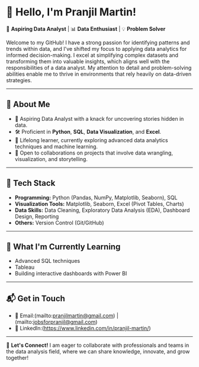 # 👋 Hello, I'm Pranjil Martin!

🎯 **Aspiring Data Analyst** | 📊 **Data Enthusiast** | 💡 **Problem Solver**

Welcome to my GitHub! I have a strong passion for identifying patterns and trends within data, and I've shifted my focus to applying data analytics for informed decision-making. I excel at simplifying complex datasets and transforming them into valuable insights, which aligns well with the responsibilities of a data analyst. My attention to detail and problem-solving abilities enable me to thrive in environments that rely heavily on data-driven strategies.

---

## 💼 **About Me**

- 🌟 Aspiring Data Analyst with a knack for uncovering stories hidden in data.
- 🛠️ Proficient in **Python**, **SQL**, **Data Visualization**, and **Excel**.
- 📖 Lifelong learner, currently exploring advanced data analytics techniques and machine learning.
- 🤝 Open to collaborations on projects that involve data wrangling, visualization, and storytelling.

---

## 🧰 **Tech Stack**

- **Programming:** Python (Pandas, NumPy, Matplotlib, Seaborn), SQL
- **Visualization Tools:** Matplotlib, Seaborn, Excel (Pivot Tables, Charts)
- **Data Skills:** Data Cleaning, Exploratory Data Analysis (EDA), Dashboard Design, Reporting
- **Others:** Version Control (Git/GitHub)

---

## 🌱 **What I'm Currently Learning**

- Advanced SQL techniques
- Tableau
- Building interactive dashboards with Power BI

---

## 📬 **Get in Touch**

- 📧 Email:(mailto:pranjilmartin@gmail.com) | (mailto:jobsforpranjil@gmail.com)
- 💼 LinkedIn:(https://www.linkedin.com/in/pranjil-martin/)  
---

🙌 **Let's Connect!** I am eager to collaborate with professionals and teams in the data analysis field, where we can share knowledge, innovate, and grow together!
